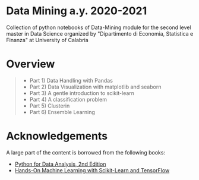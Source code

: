 # Data Mining a.y. 2020-2021
Collection of python notebooks  of Data-Mining module for the second level
master in Data Science organized by  "Dipartimento di Economia, Statistica e Finanza"
at University of Calabria

# Overview 
> * Part 1) Data Handling with Pandas
> * Part 2) Data Visualization with matplotlib and seaborn
> * Part 3) A gentle introduction to scikit-learn
> * Part 4) A classification problem
> * Part 5) Clusterin
> * Part 6) Ensemble Learning

# Acknowledgements
A large part of the content is borrowed from the following books:

* [Python for Data Analysis, 2nd Edition](https://www.programmer-books.com/wp-content/uploads/2019/04/Python-for-Data-Analysis-2nd-Edition.pdf)
* [Hands-On Machine Learning with Scikit-Learn and TensorFlow](http://shop.oreilly.com/product/0636920052289.do)
